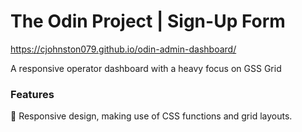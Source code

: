 # The Odin Project | Sign-Up Form

https://cjohnston079.github.io/odin-admin-dashboard/

A responsive operator dashboard with a heavy focus on GSS Grid

### Features

📱 Responsive design, making use of CSS functions and grid layouts.
